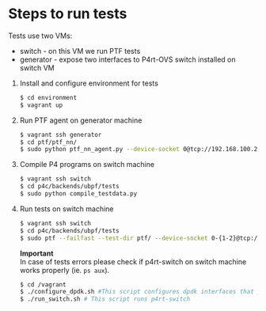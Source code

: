 # Steps to run tests

Tests use two VMs:
- switch - on this VM we run PTF tests 
- generator - expose two interfaces to P4rt-OVS switch installed on switch VM

1. Install and configure environment for tests
    ```bash
    $ cd environment
    $ vagrant up
    ```
2. Run PTF agent on generator machine
    ```bash
    $ vagrant ssh generator
    $ cd ptf/ptf_nn/
    $ sudo python ptf_nn_agent.py --device-socket 0@tcp://192.168.100.20:10001 -i 0-1@enp0s8 -i 0-2@enp0s9 -v
    ```
3. Compile P4 programs on switch machine
    ```bash
    $ vagrant ssh switch
    $ cd p4c/backends/ubpf/tests
    $ sudo python compile_testdata.py
    ```
4. Run tests on switch machine
    ```bash
    $ vagrant ssh switch
    $ cd p4c/backends/ubpf/tests
    $ sudo ptf --failfast --test-dir ptf/ --device-socket 0-{1-2}@tcp://192.168.100.20:10001 --platform nn
    ```
    **Important**  
    In case of tests errors please check if p4rt-switch on switch machine works properly (ie. `ps aux`).
    ```bash
    $ cd /vagrant
    $ ./configure_dpdk.sh #This script configures dpdk interfaces that p4rt-ovs switch use
    $ ./run_switch.sh # This script runs p4rt-switch
    ```
    